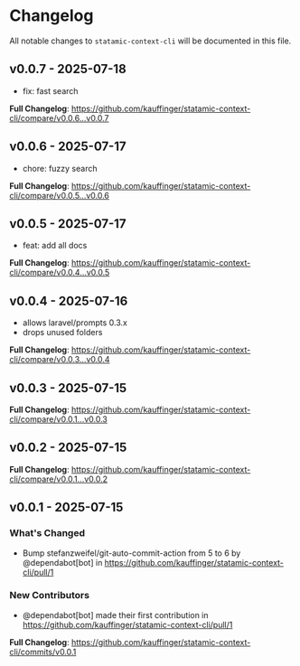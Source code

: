 # Changelog

All notable changes to `statamic-context-cli` will be documented in this file.

## v0.0.7 - 2025-07-18

* fix: fast search

**Full Changelog**: https://github.com/kauffinger/statamic-context-cli/compare/v0.0.6...v0.0.7

## v0.0.6 - 2025-07-17

* chore: fuzzy search

**Full Changelog**: https://github.com/kauffinger/statamic-context-cli/compare/v0.0.5...v0.0.6

## v0.0.5 - 2025-07-17

* feat: add all docs

**Full Changelog**: https://github.com/kauffinger/statamic-context-cli/compare/v0.0.4...v0.0.5

## v0.0.4 - 2025-07-16

* allows laravel/prompts 0.3.x
* drops unused folders

**Full Changelog**: https://github.com/kauffinger/statamic-context-cli/compare/v0.0.3...v0.0.4

## v0.0.3 - 2025-07-15

**Full Changelog**: https://github.com/kauffinger/statamic-context-cli/compare/v0.0.1...v0.0.3

## v0.0.2 - 2025-07-15

**Full Changelog**: https://github.com/kauffinger/statamic-context-cli/compare/v0.0.1...v0.0.2

## v0.0.1 - 2025-07-15

### What's Changed

* Bump stefanzweifel/git-auto-commit-action from 5 to 6 by @dependabot[bot] in https://github.com/kauffinger/statamic-context-cli/pull/1

### New Contributors

* @dependabot[bot] made their first contribution in https://github.com/kauffinger/statamic-context-cli/pull/1

**Full Changelog**: https://github.com/kauffinger/statamic-context-cli/commits/v0.0.1
